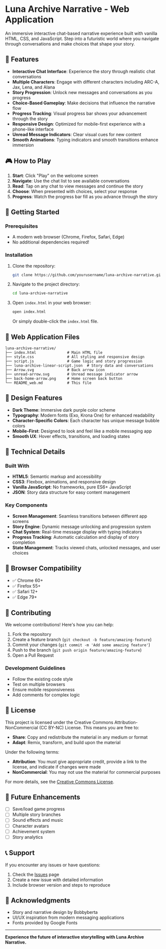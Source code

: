 # Luna Archive Narrative - Web Application

An immersive interactive chat-based narrative experience built with vanilla HTML, CSS, and JavaScript. Step into a futuristic world where you navigate through conversations and make choices that shape your story.

## 🌟 Features

- **Interactive Chat Interface**: Experience the story through realistic chat conversations
- **Multiple Characters**: Engage with different characters including ARC-A, Jax, Lena, and Alana
- **Story Progression**: Unlock new messages and conversations as you progress
- **Choice-Based Gameplay**: Make decisions that influence the narrative flow
- **Progress Tracking**: Visual progress bar shows your advancement through the story
- **Responsive Design**: Optimized for mobile-first experience with a phone-like interface
- **Unread Message Indicators**: Clear visual cues for new content
- **Smooth Animations**: Typing indicators and smooth transitions enhance immersion

## 🎮 How to Play

1. **Start**: Click "Play" on the welcome screen
2. **Navigate**: Use the chat list to see available conversations
3. **Read**: Tap on any chat to view messages and continue the story
4. **Choose**: When presented with choices, select your response
5. **Progress**: Watch the progress bar fill as you advance through the story

## 🚀 Getting Started

### Prerequisites

- A modern web browser (Chrome, Firefox, Safari, Edge)
- No additional dependencies required!

### Installation

1. Clone the repository:
   ```bash
   git clone https://github.com/yourusername/luna-archive-narrative.git
   ```

2. Navigate to the project directory:
   ```bash
   cd luna-archive-narrative
   ```

3. Open `index.html` in your web browser:
   ```bash
   open index.html
   ```
   Or simply double-click the `index.html` file.

## 📁 Web Application Files

```
luna-archive-narrative/
├── index.html              # Main HTML file
├── style.css               # All styling and responsive design
├── script.js               # Game logic and story progression
├── luna-archive-linear-script.json  # Story data and conversations
├── Arrow.svg               # Back arrow icon
├── unread-arrow.svg        # Unread message indicator arrow
├── back-home-arrow.png     # Home screen back button
└── README_web.md           # This file
```

## 🎨 Design Features

- **Dark Theme**: Immersive dark purple color scheme
- **Typography**: Modern fonts (Exo, Krona One) for enhanced readability
- **Character-Specific Colors**: Each character has unique message bubble colors
- **Mobile-First**: Designed to look and feel like a mobile messaging app
- **Smooth UX**: Hover effects, transitions, and loading states

## 🔧 Technical Details

### Built With
- **HTML5**: Semantic markup and accessibility
- **CSS3**: Flexbox, animations, and responsive design
- **Vanilla JavaScript**: No frameworks, pure ES6+ JavaScript
- **JSON**: Story data structure for easy content management

### Key Components
- **Screen Management**: Seamless transitions between different app screens
- **Story Engine**: Dynamic message unlocking and progression system
- **Chat System**: Real-time message display with typing indicators
- **Progress Tracking**: Automatic calculation and display of story completion
- **State Management**: Tracks viewed chats, unlocked messages, and user choices

## 📱 Browser Compatibility

- ✅ Chrome 60+
- ✅ Firefox 55+
- ✅ Safari 12+
- ✅ Edge 79+

## 🤝 Contributing

We welcome contributions! Here's how you can help:

1. Fork the repository
2. Create a feature branch (`git checkout -b feature/amazing-feature`)
3. Commit your changes (`git commit -m 'Add some amazing feature'`)
4. Push to the branch (`git push origin feature/amazing-feature`)
5. Open a Pull Request

### Development Guidelines
- Follow the existing code style
- Test on multiple browsers
- Ensure mobile responsiveness
- Add comments for complex logic

## 📄 License

This project is licensed under the Creative Commons Attribution-NonCommercial (CC BY-NC) License. This means you are free to:

- **Share**: Copy and redistribute the material in any medium or format
- **Adapt**: Remix, transform, and build upon the material

Under the following terms:
- **Attribution**: You must give appropriate credit, provide a link to the license, and indicate if changes were made
- **NonCommercial**: You may not use the material for commercial purposes

For more details, see the [Creative Commons License](https://creativecommons.org/licenses/by-nc/4.0/).

## 🎯 Future Enhancements

- [ ] Save/load game progress
- [ ] Multiple story branches
- [ ] Sound effects and music
- [ ] Character avatars
- [ ] Achievement system
- [ ] Story analytics

## 📞 Support

If you encounter any issues or have questions:

1. Check the [Issues](https://github.com/bobbyberta/luna-archive-narrative/issues) page
2. Create a new issue with detailed information
3. Include browser version and steps to reproduce

## 🙏 Acknowledgments

- Story and narrative design by Bobbyberta
- UI/UX inspiration from modern messaging applications
- Fonts provided by Google Fonts

---

**Experience the future of interactive storytelling with Luna Archive Narrative.**
